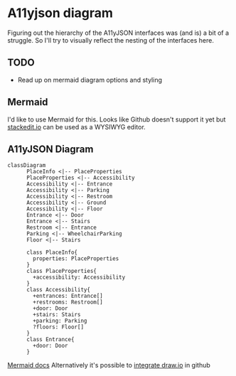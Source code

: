 # A11yjson diagram
Figuring out the hierarchy of the A11yJSON interfaces was (and is) a bit of a struggle. So I'll try to visually reflect the nesting of the interfaces here.

## TODO
- Read up on mermaid diagram options and styling

## Mermaid
I'd like to use Mermaid for this. Looks like Github doesn't support it yet but [stackedit.io](https://stackedit.io/app#) can be used as a WYSIWYG editor.

## A11yJSON Diagram
```mermaid
classDiagram
      PlaceInfo <|-- PlaceProperties
      PlaceProperties <|-- Accessibility
      Accessibility <|-- Entrance
      Accessibility <|-- Parking
      Accessibility <|-- Restroom
      Accessibility <|-- Ground
      Accessibility <|-- Floor
      Entrance <|-- Door
      Entrance <|-- Stairs
      Restroom <|-- Entrance
      Parking <|-- WheelchairParking
      Floor <|-- Stairs
      
      class PlaceInfo{
		properties: PlaceProperties          
      }
      class PlaceProperties{
		+accessibility: Accessibility
      }
      class Accessibility{
		+entrances: Entrance[]
		+restrooms: Restroom[]
		+door: Door
		+stairs: Stairs
		+parking: Parking
		?floors: Floor[]
      }
      class Entrance{
	    +door: Door
      }
```

[Mermaid docs](https://mermaid-js.github.io/mermaid/#/)
Alternatively it's possible to [integrate draw.io](https://drawio.freshdesk.com/support/solutions/articles/16000042371-embed-a-diagram-in-github-markdown) in github